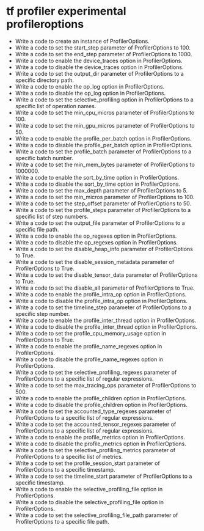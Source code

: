 # tf profiler experimental profileroptions

- Write a code to create an instance of ProfilerOptions.
- Write a code to set the start_step parameter of ProfilerOptions to 100.
- Write a code to set the end_step parameter of ProfilerOptions to 1000.
- Write a code to enable the device_traces option in ProfilerOptions.
- Write a code to disable the device_traces option in ProfilerOptions.
- Write a code to set the output_dir parameter of ProfilerOptions to a specific directory path.
- Write a code to enable the op_log option in ProfilerOptions.
- Write a code to disable the op_log option in ProfilerOptions.
- Write a code to set the selective_profiling option in ProfilerOptions to a specific list of operation names.
- Write a code to set the min_cpu_micros parameter of ProfilerOptions to 100.
- Write a code to set the min_gpu_micros parameter of ProfilerOptions to 50.
- Write a code to enable the profile_per_batch option in ProfilerOptions.
- Write a code to disable the profile_per_batch option in ProfilerOptions.
- Write a code to set the profile_batch parameter of ProfilerOptions to a specific batch number.
- Write a code to set the min_mem_bytes parameter of ProfilerOptions to 1000000.
- Write a code to enable the sort_by_time option in ProfilerOptions.
- Write a code to disable the sort_by_time option in ProfilerOptions.
- Write a code to set the max_depth parameter of ProfilerOptions to 5.
- Write a code to set the min_micros parameter of ProfilerOptions to 100.
- Write a code to set the step_offset parameter of ProfilerOptions to 50.
- Write a code to set the profile_steps parameter of ProfilerOptions to a specific list of step numbers.
- Write a code to set the output_file parameter of ProfilerOptions to a specific file path.
- Write a code to enable the op_regexes option in ProfilerOptions.
- Write a code to disable the op_regexes option in ProfilerOptions.
- Write a code to set the disable_heap_info parameter of ProfilerOptions to True.
- Write a code to set the disable_session_metadata parameter of ProfilerOptions to True.
- Write a code to set the disable_tensor_data parameter of ProfilerOptions to True.
- Write a code to set the disable_all parameter of ProfilerOptions to True.
- Write a code to enable the profile_intra_op option in ProfilerOptions.
- Write a code to disable the profile_intra_op option in ProfilerOptions.
- Write a code to set the timeline_step parameter of ProfilerOptions to a specific step number.
- Write a code to enable the profile_inter_thread option in ProfilerOptions.
- Write a code to disable the profile_inter_thread option in ProfilerOptions.
- Write a code to set the profile_cpu_memory_usage option in ProfilerOptions to True.
- Write a code to enable the profile_name_regexes option in ProfilerOptions.
- Write a code to disable the profile_name_regexes option in ProfilerOptions.
- Write a code to set the selective_profiling_regexes parameter of ProfilerOptions to a specific list of regular expressions.
- Write a code to set the max_tracing_ops parameter of ProfilerOptions to 500.
- Write a code to enable the profile_children option in ProfilerOptions.
- Write a code to disable the profile_children option in ProfilerOptions.
- Write a code to set the accounted_type_regexes parameter of ProfilerOptions to a specific list of regular expressions.
- Write a code to set the accounted_tensor_regexes parameter of ProfilerOptions to a specific list of regular expressions.
- Write a code to enable the profile_metrics option in ProfilerOptions.
- Write a code to disable the profile_metrics option in ProfilerOptions.
- Write a code to set the selective_profiling_metrics parameter of ProfilerOptions to a specific list of metrics.
- Write a code to set the profile_session_start parameter of ProfilerOptions to a specific timestamp.
- Write a code to set the timeline_start parameter of ProfilerOptions to a specific timestamp.
- Write a code to enable the selective_profiling_file option in ProfilerOptions.
- Write a code to disable the selective_profiling_file option in ProfilerOptions.
- Write a code to set the selective_profiling_file_path parameter of ProfilerOptions to a specific file path.